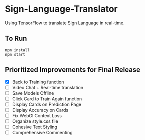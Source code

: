 # Sign-Language-Translator
Using TensorFlow to translate Sign Language in real-time.

## To Run
```
npm install
npm start
```

## Prioritized Improvements for Final Release
- [x] Back to Training function
- [ ] Video Chat + Real-time translation
- [ ] Save Models Offline
- [ ] Click Card to Train Again function
- [ ] Display Cards on Prediction Page
- [ ] Display Accuracy on Cards
- [ ] Fix WebGl Context Loss
- [ ] Organize style.css file
- [ ] Cohesive Text Styling
- [ ] Comprehensive Commenting